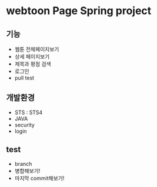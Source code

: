 # webtoon Page Spring project

## 기능

- 웹툰 전체페이지보기
- 상세 페이지보기
- 제목과 평점 검색
- 로그인
- pull test

## 개발환경

- STS : STS4
- JAVA
- security
- login

## test

- branch
- 병합해보기!
- 마지막 commit해보기!